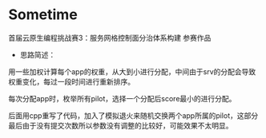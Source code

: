 # Sometime
首届云原生编程挑战赛3：服务网格控制面分治体系构建 参赛作品

* 思路简述：

用一些加权计算每个app的权重，从大到小进行分配，中间由于srv的分配会导致权重变化，每过一段时间进行重新排序。

每次分配app时，枚举所有pilot，选择一个分配后score最小的进行分配。

后面用cpp重写了代码，加入了模拟退火来随机交换两个app所属的pilot，这部分最后由于没有提交次数所以参数没有调整的比较好，可能效果不太明显。

